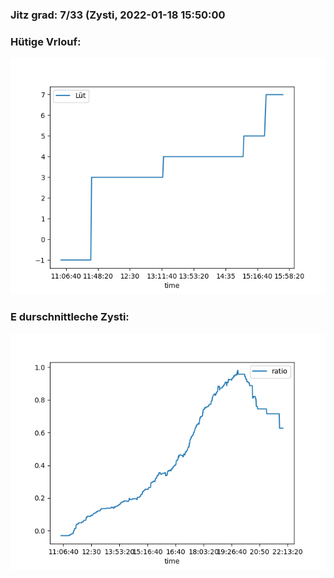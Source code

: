 ### Jitz grad: 7/33 (Zysti, 2022-01-18 15:50:00

### Hütige Vrlouf:
![Graph](Today.png)

### E durschnittleche Zysti:
![Graph](Zysti.png)